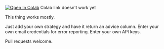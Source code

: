 [![Open In Colab](https://colab.research.google.com/assets/colab-badge.svg)]()
Colab link doesn't work yet

This thing works mostly.

Just add your own strategy and have it return an advice column.
Enter your own email credentials for error reporting.
Enter your own API keys.

Pull requests welcome.
